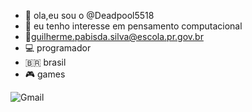 - 👋 ola,eu sou o @Deadpool5518
- 👀 eu tenho interesse em pensamento computacional
- 📧guilherme.pabisda.silva@escola.pr.gov.br
- 💻 programador
- 🇧🇷 brasil
- 🎮 games

![Gmail](https://img.shields.io/badge/Gmail-D14836?style=for-the-badge&logo=gmail&logoColor=white)
	
<!---
Deadpool5518/Deadpool5518 is a ✨ special ✨ repository because its `README.md` (this file) appears on your GitHub profile.
You can click the Preview link to take a look at your changes.
--->
